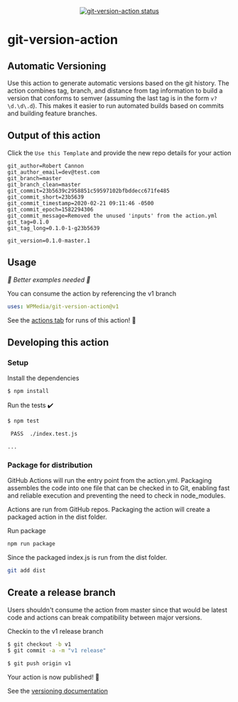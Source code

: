 
<p align="center">
  <a href="https://github.com/WPMedia/git-version-action/actions"><img alt="git-version-action status" src="https://github.com/WPMedia/git-version-action/workflows/units-test/badge.svg"></a>
</p>

# git-version-action

## Automatic Versioning

Use this action to generate automatic versions based on the git history. The action combines
tag, branch, and distance from tag information to build a version that conforms to semver
(assuming the last tag is in the form `v?\d.\d\.d`). This makes it easier to run automated
builds based on commits and building feature branches.

## Output of this action

Click the `Use this Template` and provide the new repo details for your action

    git_author=Robert Cannon
    git_author_email=dev@test.com
    git_branch=master
    git_branch_clean=master
    git_commit=23b5639c2958851c59597102bfbddecc671fe485
    git_commit_short=23b5639
    git_commit_timestamp=2020-02-21 09:11:46 -0500
    git_commit_epoch=1582294306
    git_commit_message=Removed the unused 'inputs' from the action.yml
    git_tag=0.1.0
    git_tag_long=0.1.0-1-g23b5639

    git_version=0.1.0-master.1

## Usage

_:construction: Better examples needed :construction:_

You can consume the action by referencing the v1 branch

```yaml
uses: WPMedia/git-version-action@v1
```

See the [actions tab](https://github.com/WPMedia/git-version-action/actions) for runs of this action! :rocket:

## Developing this action

### Setup

Install the dependencies
```bash
$ npm install
```

Run the tests :heavy_check_mark:
```bash
$ npm test

 PASS  ./index.test.js

...
```

### Package for distribution

GitHub Actions will run the entry point from the action.yml. Packaging assembles the code into one file that can be checked in to Git, enabling fast and reliable execution and preventing the need to check in node_modules.

Actions are run from GitHub repos.  Packaging the action will create a packaged action in the dist folder.

Run package

```bash
npm run package
```

Since the packaged index.js is run from the dist folder.

```bash
git add dist
```

## Create a release branch

Users shouldn't consume the action from master since that would be latest code and actions can break compatibility between major versions.

Checkin to the v1 release branch

```bash
$ git checkout -b v1
$ git commit -a -m "v1 release"
```

```bash
$ git push origin v1
```

Your action is now published! :rocket:

See the [versioning documentation](https://github.com/actions/toolkit/blob/master/docs/action-versioning.md)

